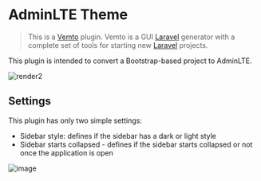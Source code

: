 # AdminLTE Theme

> This is a [Vemto](https://vemto.app) plugin. Vemto is a GUI [Laravel](https://laravel.com) generator with a complete set of tools for starting new [Laravel](https://laravel.com) projects. 

This plugin is intended to convert a Bootstrap-based project to AdminLTE.

![render2](https://user-images.githubusercontent.com/11933789/133283300-4a314863-0431-44e8-970f-3dd50f48116d.gif)

## Settings

This plugin has only two simple settings:

- Sidebar style: defines if the sidebar has a dark or light style
- Sidebar starts collapsed - defines if the sidebar starts collapsed or not once the application is open

![image](https://user-images.githubusercontent.com/11933789/133283513-e692d01f-c198-4398-bda2-44dcc30ebac5.png)